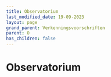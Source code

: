 ```yaml
---
title: Observatorium
last_modified_date: 19-09-2023
layout: page
grand_parent: Verkenningsvoorschriften
parent: O
has_children: false
---
```


Observatorium
=============

